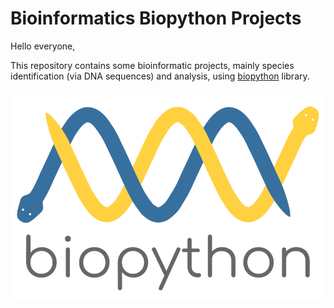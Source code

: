 # Bioinformatics Biopython Projects


Hello everyone,

This repository contains some bioinformatic projects, mainly species identification (via DNA sequences) and analysis, using [biopython](https://github.com/biopython) library.

![Biopython](https://raw.githubusercontent.com/biopython/biopython/master/Doc/images/biopython_logo_m.png)



